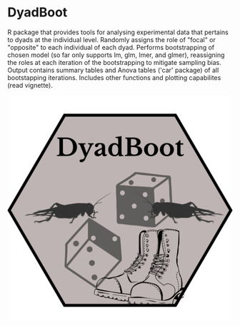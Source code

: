 # DyadBoot

R package that provides tools for analysing experimental data that pertains to dyads at the individual level. Randomly assigns the role of "focal" or "opposite" to each individual of each dyad. Performs bootstrapping of chosen model (so far only supports lm, glm, lmer, and glmer), reassigning the roles at each iteration of the bootstrapping to mitigate sampling bias. Output contains summary tables and Anova tables ('car' package) of all bootstapping iterations. Includes other functions and plotting capabilites (read vignette).

![DyadBoot Image](./images/imageee.png)
